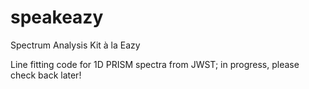# speakeazy
Spectrum Analysis Kit à la Eazy

Line fitting code for 1D PRISM spectra from JWST; in progress, please check back later!
